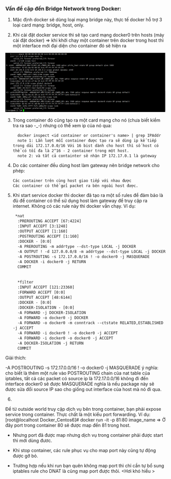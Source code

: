 ### Vấn đề cập đến Bridge Network trong Docker:

1. Mặc định docker sẽ dùng loại mạng bridge này, thực tế docker hỗ trợ 3 loại card mạng: bridge, host, only.

2. Khi cài đặt docker service thì sẽ tạo card mạng docker0 trên hosts (máy cài đặt docker) => khi khởi chạy một container trên docker trong host thì một interface mới đại diện cho container đó sẽ hiện ra 

![](/image/1.PNG)

3. Trong container đó cũng tạo ra một card mạng cho nó (chưa biết kiểm tra ra sao -_-) nhưng có thể xem ip của nó qua: 

         docker inspect <id container or container's name> | grep IPAddr
         note 1: Lần lượt mỗi container được tạo ra sẽ dùng ip kế tiếp trong dải 172.17.0.0/16 Với 16 bist dành cho host thì số host có thể có tối đa là 2^16 - 2 container trong một host.
         note 2: và tất cả containter sẽ nhận IP 172.17.0.1 là gateway 
         
4. Do các container đều dùng host làm gateway nên bridge network cho phép:

       Các container trên cùng host giao tiếp với nhau được
       Các container có thể gửi packet ra bên ngoài host được.
       
5. Khi start service docker thì docker đã tạo ra một số rules để đảm bảo là đủ để container có thể sử dụng host làm gateway để truy cập ra internet. Không có các rule này thì docker vẫn chạy. Ví dụ: 

        *nat
         :PREROUTING ACCEPT [67:4224]
         :INPUT ACCEPT [3:1248]
         :OUTPUT ACCEPT [1:160]
         :POSTROUTING ACCEPT [1:160]
         :DOCKER - [0:0]
         -A PREROUTING -m addrtype --dst-type LOCAL -j DOCKER
         -A OUTPUT ! -d 127.0.0.0/8 -m addrtype --dst-type LOCAL -j DOCKER
         -A POSTROUTING -s 172.17.0.0/16 ! -o docker0 -j MASQUERADE
         -A DOCKER -i docker0 -j RETURN
         COMMIT


         *filter
         :INPUT ACCEPT [121:23360]
         :FORWARD ACCEPT [0:0]
         :OUTPUT ACCEPT [48:6144]
         :DOCKER - [0:0]
         :DOCKER-ISOLATION - [0:0]
         -A FORWARD -j DOCKER-ISOLATION
         -A FORWARD -o docker0 -j DOCKER
         -A FORWARD -o docker0 -m conntrack --ctstate RELATED,ESTABLISHED -j ACCEPT
         -A FORWARD -i docker0 ! -o docker0 -j ACCEPT
         -A FORWARD -i docker0 -o docker0 -j ACCEPT
         -A DOCKER-ISOLATION -j RETURN
         COMMIT
         
Giải thích: 

-A POSTROUTING -s 172.17.0.0/16 ! -o docker0 -j MASQUERADE
ý nghĩa: cho biết là thêm một rule vào POSTROUTING chain của nat table của iptables, tất cả các packet có source ip là 172.17.0.0/16 không đi đến interface docker0 sẽ được MASQUERADE nghĩa là nếu package này sẽ được sửa đổi source IP sao cho giống out interface của host mà nó đi qua.

6.
Để từ outside world truy cập dịch vụ bên trong container, bạn phải expose service trong container. Thực chất là một kiểu port forwarding. Ví dụ: [root@localhost Docker_Centos6]# docker run -it -p 81:80 image_name => Ở đây port trong container 80 sẽ được map đến 81 trong host.

+ Nhưng port đã được map nhưng dịch vụ trong container phải được start thì mới dùng đươc.

+ Khi stop container, các rule phục vụ cho map port này cũng tự động được gỡ bỏ.

+ Trường hợp nếu khi run bạn quên không map port thì chỉ cần tự bổ sung iptables rule cho DNAT là cũng map port được thôi. <Hơi khó hiểu >

